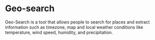 # Geo-search
Geo-Search is a tool that allows people to search for places and extract information such as timezone, map and local weather conditions like temperature, wind speed, humidity, and precipitation.
